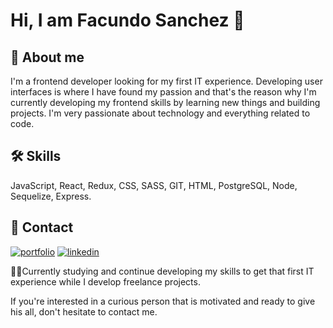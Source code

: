 
# Hi, I am Facundo Sanchez 👋

## 🚀 About me
I'm a frontend developer looking for my first IT experience.
Developing user interfaces is where I have found my passion and that's the reason why I'm currently developing my frontend skills by learning new things and building projects. 
I'm very passionate about technology and everything related to code.


## 🛠 Skills
JavaScript, React, Redux, CSS, SASS, GIT, HTML, PostgreSQL, Node, Sequelize, Express.


## 🔗 Contact
[![portfolio](https://img.shields.io/badge/my_portfolio-000?style=for-the-badge&logo=ko-fi&logoColor=white)](https://portfolio-sanchezzfacu.vercel.app/)
[![linkedin](https://img.shields.io/badge/linkedin-0A66C2?style=for-the-badge&logo=linkedin&logoColor=white)](https://www.linkedin.com/in/sanchezzfacu/)


👩‍💻Currently studying and continue developing my skills to get that first IT experience while I develop freelance projects.

If you're interested in a curious person that is motivated and ready to give his all, don't hesitate to contact me.

